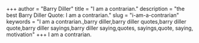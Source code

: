 +++
author = "Barry Diller"
title = "I am a contrarian."
description = "the best Barry Diller Quote: I am a contrarian."
slug = "i-am-a-contrarian"
keywords = "I am a contrarian.,barry diller,barry diller quotes,barry diller quote,barry diller sayings,barry diller saying,quotes, sayings,quote, saying, motivation"
+++
I am a contrarian.
